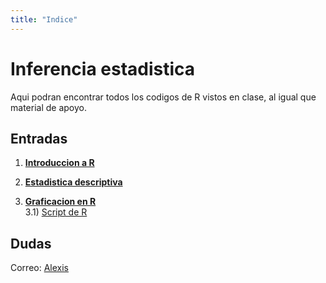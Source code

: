 ```yaml
---
title: "Indice"
---
```


# Inferencia estadistica 

Aqui podran encontrar todos los codigos de R vistos en clase, al igual que material de apoyo. 

## Entradas

1) [**Introduccion a R**](https://github.com/4-carrillo/Inferencia-estadistica/blob/main/Introduccion%20a%20R/Introducci%C3%B3n%20R.R)

2) [**Estadistica descriptiva**](https://github.com/4-carrillo/Inferencia-estadistica/blob/main/Estadistica%20descriptiva/Estad%C3%ADstica%20descriptiva.R)

3) [**Graficacion en R**](https://4-carrillo.github.io/inferencia-estadistica/graficacion/graficacion-en-R)<br>
3.1) [Script de R](https://github.com/4-carrillo/Inferencia-estadistica/blob/main/Graficacion%20en%20R/graficacion.R)

## Dudas
Correo: [Alexis](alexiscarrillo.medina@ciencias.unam.mx)
